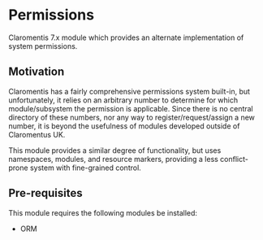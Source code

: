 # Permissions
Claromentis 7.x module which provides an alternate implementation of system permissions.

## Motivation
Claromentis has a fairly comprehensive permissions system built-in, but unfortunately, it relies on an arbitrary number to determine for which module/subsystem the permission is applicable. Since there is no central directory of these numbers, nor any way to register/request/assign a new number, it is beyond the usefulness of modules developed outside of Claromentus UK.

This module provides a similar degree of functionality, but uses namespaces, modules, and resource markers, providing a less conflict-prone system with fine-grained control.

## Pre-requisites
This module requires the following modules be installed:
* ORM
